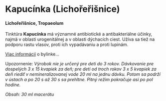Kapucínka (Lichořeřišnice)
==========================

#### Lichořeřišnice, Tropaeolum

Tinktúra **Kapucínka** má významné antibiotické a antibakteriálne účinky, najmä
v oblasti urogenitálnej a v oblasti dýchacích ciest. Užíva sa tiež na podporu
rastu vlasov, proti ich vypadávaniu a proti lupinám.

[Viac informácií](/sip/bylinky/kapucinka-vacsia/) o bylinke…

Upozornenie: *Výrobok nie je určený pre deti do 3 rokov. Dávkovanie pre
dospelých 3 x 15 kvapiek za deň; pre deti od troch rokov 3 x 5 kvapiek za deň
riediť v nemineralizovanej vode 20 ml na jednu dávku. Potom sa podrží v ústach a
po 20 s až 30 s sa prehltne. Pitný režim pokračuje asi po pol hodine.*

*Obsah: 30 ml macerátu*

